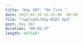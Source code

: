 ```yaml
---
title: 'Day 387: "On fire."'
date: 2022-02-10 15:15:00 -08:00
file: "/uploads/Day-B387.mp3"
post: Day 387
duration: '00:05:37'
length: 4975487
---
```


